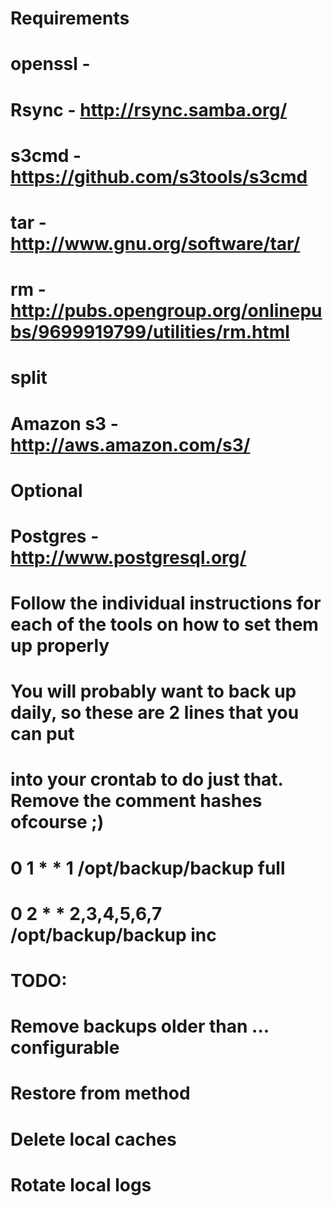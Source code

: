 # Requirements
# openssl        -
# Rsync          - http://rsync.samba.org/
# s3cmd          - https://github.com/s3tools/s3cmd
# tar            - http://www.gnu.org/software/tar/
# rm             - http://pubs.opengroup.org/onlinepubs/9699919799/utilities/rm.html
# split
# Amazon s3      - http://aws.amazon.com/s3/

# Optional

# Postgres       - http://www.postgresql.org/

# Follow the individual instructions for each of the tools on how to set them up properly

# You will probably want to back up daily, so these are 2 lines that you can put
# into your crontab to do just that. Remove the comment hashes ofcourse ;)

# 0 1 * * 1           /opt/backup/backup full
# 0 2 * * 2,3,4,5,6,7 /opt/backup/backup inc

# TODO:
# Remove backups older than ... configurable
# Restore from method
# Delete local caches
# Rotate local logs
